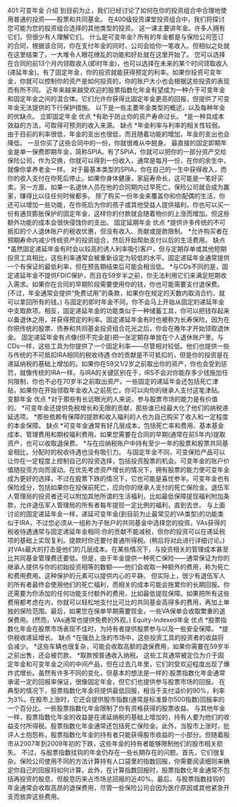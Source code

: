 401:可变年金
介绍
到目前为止，我们已经讨论了如何在你的投资组合中合理地使用普通的投资——股票和共同基金。
在400级投资课堂投资组合中，我们将探讨您可能为您的投资组合选择的其他类型的投资。
这一课主要讲年金。许多人拥有它们，但很少有人理解它们。
什么是可变年金?
所有的年金都是与保险公司签订的合同，根据该合同，你在支付年金的同时，公司会给你一笔收入。但相似之处就在这里结束了，一大堆令人眼花缭乱的功能和好处就在这里开始了。
您可以选择在合同的前13个月内领取收入(即时年金)，也可以选择在未来的某个时间领取收入(递延年金)。有了固定年金，你的投资就能获得预定的利率。如果你投资可变年金，你就可以控制你的资产是如何投资的，你的账户大小也会根据这些投资的表现而有所不同。
近年来越来越受欢迎的股票指数化年金有望成为一种介于可变年金和固定年金之间的混合体。它们允许你获得比固定年金更高的回报，但提供了可变年金无法提供的下行保护措施。
以下是一些主要年金类型的概述，以及每种年金的优缺点。
立即固定年金
优点
*有助于防止你的资产寿命过长。
*是一种具成本效益的方法，可取得可预测的收入来源。
缺点
*年金利率与利率的相关性较弱。由于目前的利率很低，年金的支出也很低，而且随着功能的增加，年金的支出也会降低。
一旦你买了这些合同中的一份，你就很难从中脱身。
最直接的固定即期年金是单一保费即期年金，简称SPIA。有了SPIA，你就可以把你的一部分资产交给保险公司，作为交换，你就可以得到一份收入，通常是每月一份，在你的余生中，就像你拿养老金一样。
对于最基本类型的SPIA，你在自己的一生中获得收入，而你的收入支付在你死后停止。如果你身体健康，家庭寿命长，这可能是一笔好买卖。另一方面，如果一名退休人员在他的合同期内过早死亡，保险公司就会成为赢家，赚得比以往任何时候都多。
除了购买一份年金来覆盖你和你配偶的生活，你还可以增加一些功能，在你死后为你的孩子或其他受益人提供福利。你也可以买一份有通货膨胀保护的固定年金，这样你的付款就会随着物价的上涨而增加。但这些额外功能的成本会很快侵蚀你的支出。
固定延期年金
优点
*提供许多传统的不可抵扣的个人退休账户的税收优惠，但没有收入、贡献或提款限制。
*允许购买者在预期寿命内减少传统资产的投资组合，然后开始帮助支付以后的生活费用。
缺点
*虽然固定递延年金有时会以较高的诱人利率吸引客户，但与定期存单或其他短期投资工具相比，这些利率通常会被重新设定为较低的水平。固定递延年金通常提供一个有保证的最低利率，但在预告期结束后可能会相当低。
*与CDs不同的是，固定递延年金不提供FDIC保护，而且在59岁半之前，你无法利用它们来满足短期收入需求。如果你在合同的早期阶段需要使用你的钱，你也可能需要支付退保费。(不过，年金通常会提供“免费试用”的条款，如果你在规定的天数内取消合约，就可以拿回所有的钱。)
与固定的即时年金不同，你不会马上开始从固定的递延年金中支取款项。相反，固定递延年金的功能类似于一种储蓄工具，你可以把钱存起来以备退休之用，并获得预定的利率。固定递延年金有时也被称为长寿保险，因为在你把传统的股票、债券和共同基金投资组合花光之后，你会在晚年才开始领取退休金。
固定递延年金有点像(但不完全是)把一张定期存单放在个人退休账户里。与CDs一样，这些工具为你提供了一个固定利率——尽管相对较低。他们也提供一些与传统的不可抵扣IRA相同的税收待遇:你的贡献是不可抵扣的，但是你的投资是在递延纳税的基础上增加的。如果你在59又1/2岁之前取出你的资产，你也会受到惩罚，就像传统的IRA一样。与IRA的关键区别在于，IRS不会对你能存多少钱施加任何限制，你也不必在70岁半之前取出资产。一些固定的递延年金还包括死亡津贴，如果你在开始领取年金收入之前死亡，你可以向你的继承人支付这笔津贴。
变额年金
优点
*对于那些有长远眼光的人来说，参与股票市场的能力是有价值的。
*可变年金还提供免税增长和无限的贡献，那些谁已经最大化了他们的纳税递延选项。
*那些依赖有保障的提款和收入福利的人也为自己购买了收入和一定程度的本金保障。
缺点
*可变年金通常有好几层成本，包括死亡率和费用、基本基金成本、管理费用和期权福利费用。如果您需要在合同的早期(通常在前5年内)提取资产，也可以收取退保费。
*与在应纳税账户中持有至少一年的股票和股票共同基金相比，分配时的税收待遇也没有吸引力。
与固定年金不同，可变保险产品可以让你在一定程度上控制自己的投资选择，包括投资股票的机会。可变年金的账户价值随投资方向而波动。在优先考虑资产增长的情况下，拥有股票的能力使可变年金成为更好的选择，不过在股票下跌的情况下，它也可能是喜忧参半。可变年金也有保险成分，包括如果你在投保前死亡，应向你的继承人支付的死亡保险金。退伍军人管理局的投资者还可以附加其他所谓的生活福利，比如最低保障提现福利附加条款，允许退伍军人管理局的所有者每年提现一定比例的福利，直到去世。
与上面讨论的固定递延年金一样，递延可变年金(到目前为止最常见的VA类型)的功能类似于IRA，不过您必须从一组称为子账户的共同基金中选择您的投资。VAs获得的税收待遇通常与固定递延年金相同:你的贡献不能减税，但你的投资可以在递延税项的基础上实现复利。提款时你还要付普通所得税。(稍后将对此进行详细讨论。)
对VAs最大的打击是他们的几层成本。在某些情况下，与投资相关的管理成本甚至比共同基金管理费还要低。但是，由于年金提供一种死亡保险——通常保证为你的继承人提供与你的初始投资相等的数额——他们会收取一种额外的费用，称为死亡和费用费用。这种保护的元素可以提供内心的平静。
但实际上，很少有退伍军人的所有者最终会使用他们的死亡福利，而相关的成本可能会拖累你的长期回报。你还需要为你添加的任何功能支付额外的费用，比如最低提现保障。如果把所有这些费用都考虑在内，你就可以轻松地支付比可比的共同基金高得多的费用，再加上单独的保险范围。最后，如果您在保单早期需要现金，一些VA保单会收取繁重的退保费用。(然而，VAs通常也提供免费的外观。)
Equity-Indexed年金
优点
*股票指数化年金在股票市场表现不佳时，为持有者提供股票参与以及一些安全保障。
*提供税收递延增长。
缺点
*在强劲上涨的市场中，这些投资工具的投资者的收益将会减少。
*这些车辆也很复杂，可能会收取高额的退保费用，如果你需要在59岁半之前出售，还会被罚款。
*取款按普通收入纳税。
这些工具通常被定位为介于固定年金和可变年金之间的中间产品，但在过去几年里，它们的受欢迎程度出现了爆炸式增长。虽然有许多不同的变化，但基本的想法是一样的:股票指数化年金通常承诺一定的回报率保证，很像固定年金，但它们也提供参与股票市场的回报。
在典型的情况下，股票指数化年金将提供最低回报，相当于支付溢价的90%，利率为3%。在股市上涨时，它还会提供股市指数(通常是标准普尔500指数)回报率的一个百分比。一些股票指数化年金限制了你有资格获得的股票收益。
与其他年金一样，股票指数化年金的收益是在递延纳税的基础上增加的，持有人要为他们的收益支付所得税。股票指数化年金通常还包括死亡保险金。此外，当股市上涨时，批评人士抱怨称，股票指数化年金的持有者只能获得股市收益的一小部分。但随着股市从2007年到2009年初的下跌，这些年金的持有者能够限制他们的股市相关损失。
不过，与股票指数挂钩的年金仍存在一些长期存在的问题。首先，它们很复杂。保险公司使用不同的方法计算持有人口袋里的指数回报，你需要阅读细则来确定你自己的回报将如何计算。此外，在计算指数回报时，股票指数化年金通常不包括再投资的股息，但股息历来占市场总回报的近40%。最后，与股票指数挂钩的年金通常会收取高昂的退保费用，尽管一些保险公司会因为医疗原因或其他紧急开支而放弃这些费用。
